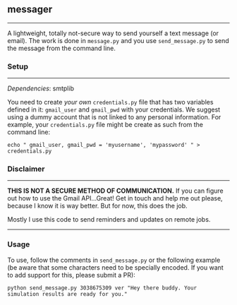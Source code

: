 ## messager
---
A lightweight, totally not-secure way to send yourself a text message (or email).
The work is done in `message.py` and you use `send_message.py` to send the message from the command line. 

### Setup
---
_Dependencies_: smtplib

You need to create _your own_ `credentials.py` file that has two variables defined in it: `gmail_user` and `gmail_pwd` with your credentials.
We suggest using a dummy account that is not linked to any personal information. 
For example, your `credentials.py` file might be create as such from the command line:

```
echo " gmail_user, gmail_pwd = 'myusername', 'mypassword' " > credentials.py
```

### Disclaimer
---
**THIS IS NOT A SECURE METHOD OF COMMUNICATION.** 
If you can figure out how to use the Gmail API...Great! Get in touch and help me out please, because I know it is way better. But for now, this does the job. 

Mostly I use this code to send reminders and updates on remote jobs.


---
### Usage

To use, follow the comments in `send_message.py` or the following example (be aware that some characters need to be specially encoded. If you want to add support for this, please submit a PR):

```
python send_message.py 3038675309 ver "Hey there buddy. Your simulation results are ready for you."

```
